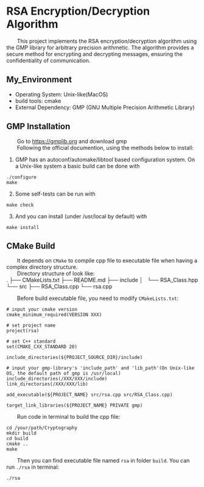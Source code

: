 # RSA Encryption/Decryption Algorithm

&emsp;&emsp;This project implements the RSA encryption/decryption algorithm using the GMP library for arbitrary precision arithmetic. The algorithm provides a secure method for encrypting and decrypting messages, ensuring the confidentiality of communication.

## My_Environment

- Operating System: Unix-like(MacOS)  
- build tools: cmake  
- External Dependency: GMP (GNU Multiple Precision Arithmetic Library)  

## GMP Installation

&emsp;&emsp;Go to https://gmplib.org and download gmp  
&emsp;&emsp;Following the official documention, using the methods below to install:  

1. GMP has an autoconf/automake/libtool based configuration system. On a Unix-like system a basic build can be done with  
```
./configure
make
```
2. Some self-tests can be run with  
```
make check
```
3. And you can install (under /usr/local by default) with  
```
make install
```

## CMake Build
&emsp;&emsp;It depends on `CMake` to compile cpp file to executable file when having a complex directory structure.  
&emsp;&emsp;Directory structure of look like:  
.
├── CMakeLists.txt
├── README.md
├── include
│   └── RSA_Class.hpp
└── src
    ├── RSA_Class.cpp
    └── rsa.cpp

  
&emsp;&emsp;Before build executable file, you need to modify `CMakeLists.txt`:  
```
# input your cmake version
cmake_minimum_required(VERSION XXX)

# set project name
project(rsa)

# set C++ standard
set(CMAKE_CXX_STANDARD 20)

include_directories(${PROJECT_SOURCE_DIR}/include)

# input your gmp-library's 'include_path' and 'lib_path'(On Unix-like OS, the default path of gmp is /usr/local)
include_directories(/XXX/XXX/include)
link_directories(/XXX/XXX/lib)

add_executable(${PROJECT_NAME} src/rsa.cpp src/RSA_Class.cpp)

target_link_libraries(${PROJECT_NAME} PRIVATE gmp)
```
&emsp;&emsp;Run code in terminal to build the cpp file:
```
cd /your/path/Cryptography
mkdir build
cd build
cmake ..
make
```
&emsp;&emsp;Then you can find executable file named `rsa` in folder `build`. You can run `./rsa` in terminal:
```
./rsa
```



